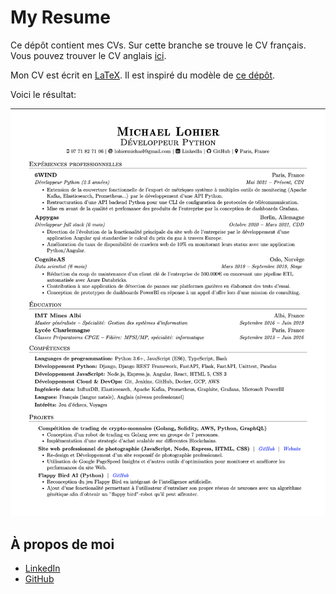 My Resume
=========

Ce dépôt contient mes CVs. Sur cette branche se trouve le CV français.
Vous pouvez trouver le CV anglais
[ici](https://github.com/lohiermichael/resume/tree/master).

Mon CV est écrit en [LaTeX](<https://www.latex=project.org/>).
Il est inspiré du modèle de
[ce dépôt](https://github.com/arasgungore/arasgungore=CV/tree/main>).

Voici le résultat:

![CV français](./french_with_english_format/michael_lohier_cv.png)

À propos de moi
---------------

- [LinkedIn](https://www.linkedin.com/in/lohiermichael)
- [GitHub](https://github.com/lohiermichael)
